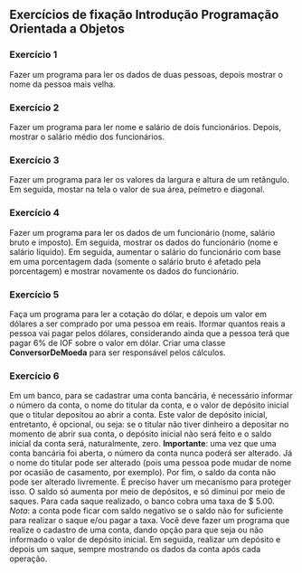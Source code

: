 ## Exercícios de fixação Introdução Programação Orientada a Objetos 

### Exercício 1

Fazer um programa para ler os dados de duas pessoas, depois mostrar o nome da pessoa mais
velha.

### Exercício 2
Fazer um programa para ler nome e salário de dois funcionários. Depois, mostrar o salário médio dos funcionários.

### Exercício 3
Fazer um programa para ler os valores da largura e altura de um retângulo. Em seguida, mostar na tela o valor de sua área, peímetro e diagonal.

### Exercício 4
Fazer um programa para ler os dados de um funcionário (nome,
salário bruto e imposto). Em seguida, mostrar os dados do
funcionário (nome e salário líquido). Em seguida, aumentar o salário
do funcionário com base em uma porcentagem dada (somente o
salário bruto é afetado pela porcentagem) e mostrar novamente os
dados do funcionário.

### Exercício 5
Faça um programa para ler a cotação do dólar, e depois um valor em dólares a ser comprado por uma pessoa em reais. Iformar quantos reais a pessoa vai pagar pelos dólares, considerando ainda que a pessoa terá que pagar 6% de IOF sobre o valor em dólar. Criar uma classe **ConversorDeMoeda** para ser responsável pelos cálculos.

### Exercício 6
Em um banco, para se cadastrar uma conta bancária, é necessário informar o número da conta, o nome do titular da conta, e o valor de depósito inicial que o titular depositou ao abrir a conta.
Este valor de depósito inicial, entretanto, é opcional, ou seja: se o titular não tiver dinheiro a depositar no momento de abrir sua conta, o depósito inicial não será feito e o saldo inicial da conta será, naturalmente, zero.
**Importante**: uma vez que uma conta bancária foi aberta, o número da conta nunca poderá ser alterado. Já o nome do titular pode ser alterado (pois uma pessoa pode mudar de nome por ocasião de casamento, por exemplo).
Por fim, o saldo da conta não pode ser alterado livremente. É preciso haver um mecanismo para proteger isso. O saldo só aumenta por meio de depósitos, e só diminui por meio de saques. Para cada saque realizado, o banco cobra uma taxa de $ 5.00.
_Nota_: a conta pode ficar com saldo negativo se o saldo não for
suficiente para realizar o saque e/ou pagar a taxa.
Você deve fazer um programa que realize o cadastro de uma conta, dando opção para que seja ou não informado o valor de depósito inicial. Em seguida, realizar um depósito e depois um saque, sempre mostrando os dados da conta após cada operação.
